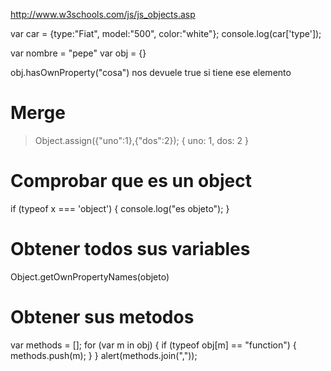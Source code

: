 http://www.w3schools.com/js/js_objects.asp

var car = {type:"Fiat", model:"500", color:"white"};
console.log(car['type']);

var nombre = "pepe"
var obj = {}


obj.hasOwnProperty("cosa")
  nos devuele true si tiene ese elemento

# Merge
> Object.assign({"uno":1},{"dos":2});
{ uno: 1, dos: 2 }

# Comprobar que es un object
if (typeof x === 'object') { console.log("es objeto"); }

# Obtener todos sus variables
Object.getOwnPropertyNames(objeto)


# Obtener sus metodos
var methods = [];
for (var m in obj) {
  if (typeof obj[m] == "function") {
    methods.push(m);
  }
}
alert(methods.join(","));

